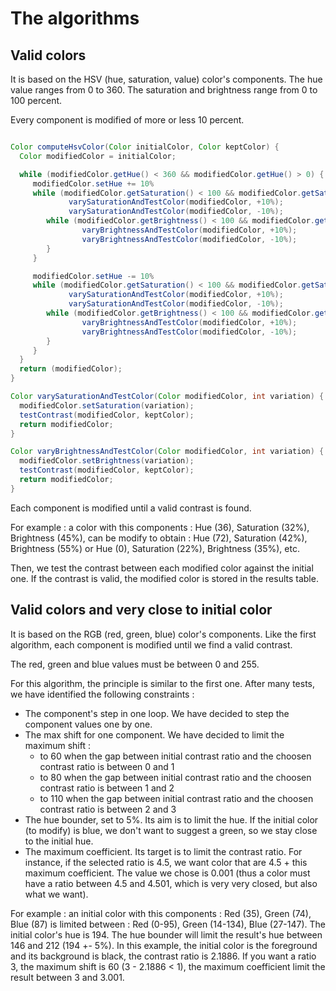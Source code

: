 
# The algorithms

## Valid colors

It is based on the HSV (hue, saturation, value) color's components.
The hue value ranges from 0 to 360. The saturation and brightness range from 0 to 100 percent.

Every component is modified of more or less 10 percent.

```java

Color computeHsvColor(Color initialColor, Color keptColor) {
  Color modifiedColor = initialColor;

  while (modifiedColor.getHue() < 360 && modifiedColor.getHue() > 0) {
     modifiedColor.setHue += 10%
     while (modifiedColor.getSaturation() < 100 && modifiedColor.getSaturation() > 0) {
             varySaturationAndTestColor(modifiedColor, +10%);
             varySaturationAndTestColor(modifiedColor, -10%);
        while (modifiedColor.getBrightness() < 100 && modifiedColor.getBrightness() > 0) {
                varyBrightnessAndTestColor(modifiedColor, +10%);
                varyBrightnessAndTestColor(modifiedColor, -10%);
        }
     }

     modifiedColor.setHue -= 10%
     while (modifiedColor.getSaturation() < 100 && modifiedColor.getSaturation() > 0) {
             varySaturationAndTestColor(modifiedColor, +10%);
             varySaturationAndTestColor(modifiedColor, -10%);
        while (modifiedColor.getBrightness() < 100 && modifiedColor.getBrightness() > 0) {
                varyBrightnessAndTestColor(modifiedColor, +10%);
                varyBrightnessAndTestColor(modifiedColor, -10%);
        }
     }
  }
  return (modifiedColor);
}

Color varySaturationAndTestColor(Color modifiedColor, int variation) {
  modifiedColor.setSaturation(variation);
  testContrast(modifiedColor, keptColor);
  return modifiedColor;
}

Color varyBrightnessAndTestColor(Color modifiedColor, int variation) {
  modifiedColor.setBrightness(variation);
  testContrast(modifiedColor, keptColor);
  return modifiedColor;
}
```


Each component is modified until a valid contrast is found.

For example : a color with this components : Hue (36), Saturation (32%), Brightness (45%), can be modify to obtain : Hue (72), Saturation (42%), Brightness (55%) or Hue (0), Saturation (22%), Brightness (35%), etc.

Then, we test the contrast between each modified color against the initial one. If the contrast is valid, the modified color is stored in the results table.


## Valid colors and very close to initial color

It is based on the RGB (red, green, blue) color's components. Like the first algorithm, each component is modified until we find a valid contrast.

The red, green and blue values must be between 0 and 255.

For this algorithm, the principle is similar to the first one. After many tests, we have identified the following constraints :
* The component's step in one loop. We have decided to step the component values one by one.
* The max shift for one component. We have decided to limit the maximum shift :
   - to 60 when the gap between initial contrast ratio and the choosen contrast ratio is between 0 and 1
   - to 80 when the gap between initial contrast ratio and the choosen contrast ratio is between 1 and 2
   - to 110 when the gap between initial contrast ratio and the choosen contrast ratio is between 2 and 3
* The hue bounder, set to 5%. Its aim is to limit the hue. If the initial color (to modify) is blue, we don't want to suggest a green, so we stay close to the initial hue.
* The maximum coefficient. Its target is to limit the contrast ratio. For instance, if the selected ratio is 4.5, we want color that are 4.5 + this maximum coefficient. The value we chose is 0.001 (thus a color must have a ratio between 4.5 and 4.501, which is very very closed, but also what we want).

For example : an initial color with this components : Red (35), Green (74), Blue (87) is limited between : Red (0-95), Green (14-134), Blue (27-147). The initial color's hue is 194. The hue bounder will limit the result's hue between  146 and 212 (194 +- 5%). In this example, the initial color is the foreground and its background is black, the contrast ratio is 2.1886. If you want a ratio 3, the maximum shift is 60 (3 - 2.1886 < 1), the maximum coefficient limit the result between 3 and 3.001.
